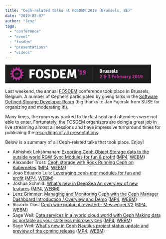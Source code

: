 ```yaml
---
title: "Ceph-related talks at FOSDEM 2019 (Brussels, BE)"
date: "2019-02-07"
author: "lenz"
tags: 
  - "conference"
  - "event"
  - "fosdem"
  - "presentations"
  - "videos"
---
```


![](images/wide.png)

Last weekend, the annual [FOSDEM](https://fosdem.org/2019/) conference took place in Brussels, Belgium. A number of Cephers participated by giving talks in the [Software Defined Storage Developer Room](https://fosdem.org/2019/schedule/track/software_defined_storage/) (big thanks to Jan Fajerski from SUSE for organizing and moderating it!).

Many times, the room was packed to the last seat and attendees were not able to enter. Fortunately, the FOSDEM organizers are doing a great job in live streaming almost all sessions and have impressive turnaround times for publishing the [recordings of all presentations](https://video.fosdem.org/2019/).

Below is a summary of all Ceph-related talks that took place. Enjoy!

- Abhishek Lekshmanan: [Exporting Ceph Object Storage data to the outside world RGW Sync Modules for fun & profit!](https://fosdem.org/2019/schedule/event/ceph_rgw_sync_modules/) ([MP4](https://video.fosdem.org/2019/H.2214/ceph_rgw_sync_modules.mp4), [WEBM](https://video.fosdem.org/2019/H.2214/ceph_rgw_sync_modules.webm))
- Alexander Trost: [Ceph storage with Rook Running Ceph on Kubernetes](https://fosdem.org/2019/schedule/event/ceph_storage_with_rook/) ([MP4](https://video.fosdem.org/2019/H.2214/ceph_storage_with_rook.mp4), [WEBM](https://video.fosdem.org/2019/H.2214/ceph_storage_with_rook.webm))
- Joao Eduardo Luis: [Leveraging ceph-mgr modules for fun and profit](https://fosdem.org/2019/schedule/event/cehp_mgr_modules_fun_and_profit/) ([MP4](https://video.fosdem.org/2019/H.2214/cehp_mgr_modules_fun_and_profit.mp4), [WEBM](https://video.fosdem.org/2019/H.2214/cehp_mgr_modules_fun_and_profit.webm))
- Joshua Schmid: [What's new in DeepSea An overview of new features](https://fosdem.org/2019/schedule/event/ceph_deepsea/) ([MP4](https://video.fosdem.org/2019/H.1308/ceph_deepsea.mp4), [WEBM](https://video.fosdem.org/2019/H.1308/ceph_deepsea.webm))
- Lenz Grimmer: [Managing and Monitoring Ceph with the Ceph Manager Dashboard Introduction / Overview and Demo](https://fosdem.org/2019/schedule/event/ceph_manager_dashboard/) ([MP4](https://video.fosdem.org/2019/H.2214/ceph_manager_dashboard.mp4), [WEBM](https://video.fosdem.org/2019/H.2214/ceph_manager_dashboard.webm))
- Ricardo Dias: [Ceph wire protocol revisited - Messenger V2](https://fosdem.org/2019/schedule/event/ceph_msgrv2/) ([MP4](https://video.fosdem.org/2019/H.1308/ceph_msgrv2.mp4), [WEBM](https://video.fosdem.org/2019/H.1308/ceph_msgrv2.webm))
- Sage Weil: [Data services in a hybrid cloud world with Ceph Making data as portable as your stateless microservices](https://fosdem.org/2019/schedule/event/ceph_data_services/) ([MP4](https://video.fosdem.org/2019/H.2215/ceph_data_services.mp4), [WEBM](https://video.fosdem.org/2019/H.2215/ceph_data_services.webm))
- Sage Weil: [What's new in Ceph Nautilus project status update and preview of the coming release](https://fosdem.org/2019/schedule/event/ceph_project_status_update/) ([MP4](https://video.fosdem.org/2019/H.2214/ceph_project_status_update.mp4), [WEBM](https://video.fosdem.org/2019/H.2214/ceph_project_status_update.webm))
